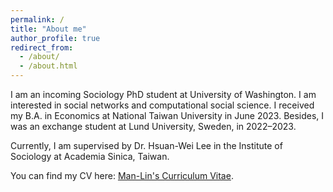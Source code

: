 ```yaml
---
permalink: /
title: "About me"
author_profile: true
redirect_from: 
  - /about/
  - /about.html
---
```

I am an incoming Sociology PhD student at University of Washington. I am interested in social networks and computational social science. I received my B.A. in Economics at National Taiwan University in June 2023. Besides, I was an exchange student at Lund University, Sweden, in 2022–2023.

Currently, I am supervised by Dr. Hsuan-Wei Lee in the Institute of Sociology at Academia Sinica, Taiwan.

You can find my CV here: [Man-Lin's Curriculum Vitae](../assets/manlin_CV.pdf).
